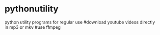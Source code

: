 # pythonutility
python utility programs for regular use
#download youtube videos directly in mp3 or mkv
#use ffmpeg
